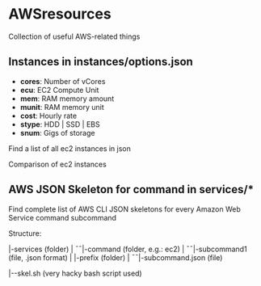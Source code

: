 # AWSresources
Collection of useful AWS-related things

## Instances in instances/options.json

- **cores**: Number of vCores
- **ecu**: EC2 Compute Unit
- **mem**: RAM memory amount
- **munit**: RAM memory unit
- **cost**: Hourly rate
- **stype**: HDD | SSD | EBS
- **snum**: Gigs of storage

Find a list of all ec2 instances in json

Comparison of ec2 instances

## AWS JSON Skeleton for command in services/*

Find complete list of AWS CLI JSON skeletons for every Amazon Web Service command subcommand

Structure:

|-services (folder)
|
¯¯|-command (folder, e.g.: ec2)
  |
  ¯¯|-subcommand1 (file, .json format)
    |
    |-prefix (folder)
    |
    ¯¯|-subcommand.json (file)

  |--skel.sh (very hacky bash script used)
